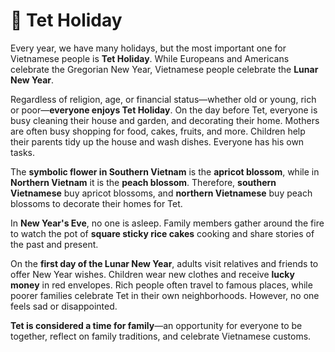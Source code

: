 # 🎉 Tet Holiday

Every year, we have many holidays, but the most important one for Vietnamese people is **Tet Holiday**. While Europeans and Americans celebrate the Gregorian New Year, Vietnamese people celebrate the **Lunar New Year**.

Regardless of religion, age, or financial status—whether old or young, rich or poor—**everyone enjoys Tet Holiday**. On the day before Tet, everyone is busy cleaning their house and garden, and decorating their home. Mothers are often busy shopping for food, cakes, fruits, and more. Children help their parents tidy up the house and wash dishes. Everyone has his own tasks.

The **symbolic flower in Southern Vietnam** is the **apricot blossom**, while in **Northern Vietnam** it is the **peach blossom**. Therefore, **southern Vietnamese** buy apricot blossoms, and **northern Vietnamese** buy peach blossoms to decorate their homes for Tet.

In **New Year's Eve**, no one is asleep. Family members gather around the fire to watch the pot of **square sticky rice cakes** cooking and share stories of the past and present.

On the **first day of the Lunar New Year**, adults visit relatives and friends to offer New Year wishes. Children wear new clothes and receive **lucky money** in red envelopes. Rich people often travel to famous places, while poorer families celebrate Tet in their own neighborhoods. However, no one feels sad or disappointed.

**Tet is considered a time for family**—an opportunity for everyone to be together, reflect on family traditions, and celebrate Vietnamese customs.
